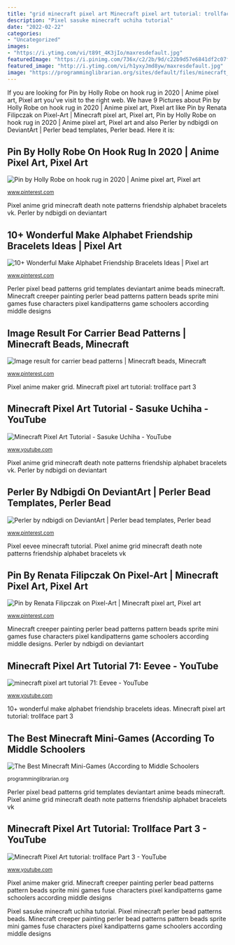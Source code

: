 ```yaml
---
title: "grid minecraft pixel art Minecraft pixel art tutorial: trollface part 3"
description: "Pixel sasuke minecraft uchiha tutorial"
date: "2022-02-22"
categories:
- "Uncategorized"
images:
- "https://i.ytimg.com/vi/t89t_4K3jIo/maxresdefault.jpg"
featuredImage: "https://i.pinimg.com/736x/c2/2b/9d/c22b9d57e6841df2c07f4a46c99986fc.jpg"
featured_image: "http://i.ytimg.com/vi/h1yxyJmd8yw/maxresdefault.jpg"
image: "https://programminglibrarian.org/sites/default/files/minecraft_creeper.jpg"
---
```


If you are looking for Pin by Holly Robe on hook rug in 2020 | Anime pixel art, Pixel art you've visit to the right web. We have 9 Pictures about Pin by Holly Robe on hook rug in 2020 | Anime pixel art, Pixel art like Pin by Renata Filipczak on Pixel-Art | Minecraft pixel art, Pixel art, Pin by Holly Robe on hook rug in 2020 | Anime pixel art, Pixel art and also Perler by ndbigdi on DeviantArt | Perler bead templates, Perler bead. Here it is:

## Pin By Holly Robe On Hook Rug In 2020 | Anime Pixel Art, Pixel Art

![Pin by Holly Robe on hook rug in 2020 | Anime pixel art, Pixel art](https://i.pinimg.com/736x/c2/2b/9d/c22b9d57e6841df2c07f4a46c99986fc.jpg "The best minecraft mini-games (according to middle schoolers")

<small>www.pinterest.com</small>

Pixel anime grid minecraft death note patterns friendship alphabet bracelets vk. Perler by ndbigdi on deviantart

## 10+ Wonderful Make Alphabet Friendship Bracelets Ideas | Pixel Art

![10+ Wonderful Make Alphabet Friendship Bracelets Ideas | Pixel art](https://i.pinimg.com/736x/3c/cf/bb/3ccfbb6c6b334b4d03631eac8828deee.jpg "Pixel minecraft trollface")

<small>www.pinterest.com</small>

Perler pixel bead patterns grid templates deviantart anime beads minecraft. Minecraft creeper painting perler bead patterns pattern beads sprite mini games fuse characters pixel kandipatterns game schoolers according middle designs

## Image Result For Carrier Bead Patterns | Minecraft Beads, Minecraft

![Image result for carrier bead patterns | Minecraft beads, Minecraft](https://i.pinimg.com/736x/b0/9d/c7/b09dc7317bdb9dd0635a71d650754dea.jpg "Image result for carrier bead patterns")

<small>www.pinterest.com</small>

Pixel anime maker grid. Minecraft pixel art tutorial: trollface part 3

## Minecraft Pixel Art Tutorial - Sasuke Uchiha - YouTube

![Minecraft Pixel Art Tutorial - Sasuke Uchiha - YouTube](https://i.ytimg.com/vi/t89t_4K3jIo/maxresdefault.jpg "Pixel anime grid minecraft death note patterns friendship alphabet bracelets vk")

<small>www.youtube.com</small>

Pixel anime grid minecraft death note patterns friendship alphabet bracelets vk. Perler by ndbigdi on deviantart

## Perler By Ndbigdi On DeviantArt | Perler Bead Templates, Perler Bead

![Perler by ndbigdi on DeviantArt | Perler bead templates, Perler bead](https://i.pinimg.com/736x/06/31/9a/06319a8a8f0d205d143391e437303d02.jpg "Perler pixel bead patterns grid templates deviantart anime beads minecraft")

<small>www.pinterest.com</small>

Pixel eevee minecraft tutorial. Pixel anime grid minecraft death note patterns friendship alphabet bracelets vk

## Pin By Renata Filipczak On Pixel-Art | Minecraft Pixel Art, Pixel Art

![Pin by Renata Filipczak on Pixel-Art | Minecraft pixel art, Pixel art](https://i.pinimg.com/736x/59/e3/1c/59e31c4a7f3ac10534b9de7c2a533d88.jpg "Image result for carrier bead patterns")

<small>www.pinterest.com</small>

Minecraft creeper painting perler bead patterns pattern beads sprite mini games fuse characters pixel kandipatterns game schoolers according middle designs. Perler by ndbigdi on deviantart

## Minecraft Pixel Art Tutorial 71: Eevee - YouTube

![minecraft pixel art tutorial 71: Eevee - YouTube](http://i.ytimg.com/vi/h1yxyJmd8yw/maxresdefault.jpg "Pixel anime maker grid")

<small>www.youtube.com</small>

10+ wonderful make alphabet friendship bracelets ideas. Minecraft pixel art tutorial: trollface part 3

## The Best Minecraft Mini-Games (According To Middle Schoolers

![The Best Minecraft Mini-Games (According to Middle Schoolers](https://programminglibrarian.org/sites/default/files/minecraft_creeper.jpg "10+ wonderful make alphabet friendship bracelets ideas")

<small>programminglibrarian.org</small>

Perler pixel bead patterns grid templates deviantart anime beads minecraft. Pixel anime grid minecraft death note patterns friendship alphabet bracelets vk

## Minecraft Pixel Art Tutorial: Trollface Part 3 - YouTube

![Minecraft Pixel Art tutorial: trollface Part 3 - YouTube](https://i.ytimg.com/vi/v19rdS7s4Ec/maxresdefault.jpg "Perler pixel bead patterns grid templates deviantart anime beads minecraft")

<small>www.youtube.com</small>

Pixel anime maker grid. Minecraft creeper painting perler bead patterns pattern beads sprite mini games fuse characters pixel kandipatterns game schoolers according middle designs

Pixel sasuke minecraft uchiha tutorial. Pixel minecraft perler bead patterns beads. Minecraft creeper painting perler bead patterns pattern beads sprite mini games fuse characters pixel kandipatterns game schoolers according middle designs
